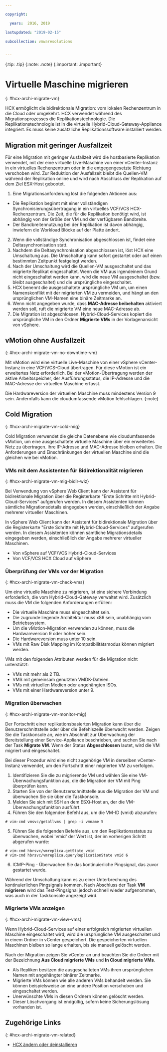 ```yaml
---

copyright:

  years:  2016, 2019

lastupdated: "2019-02-15"

subcollection: vmwaresolutions


---
```


{:tip: .tip}
{:note: .note}
{:important: .important}

# Virtuelle Maschine migrieren
{: #hcx-archi-migrate-vm}

HCX ermöglicht die bidirektionale Migration: vom lokalen Rechenzentrum in die Cloud oder umgekehrt. HCX verwendet während des Migrationsprozesses die Replikationstechnologie. Die Replikationstechnologie ist in die virtuelle Hybrid-Cloud-Gateway-Appliance integriert. Es muss keine zusätzliche Replikationssoftware installiert werden.

## Migration mit geringer Ausfallzeit

Für eine Migration mit geringer Ausfallzeit wird die hostbasierte Replikation verwendet, mit der eine virtuelle Live-Maschine von einer vCenter-Instanz in ein virtuelles Rechenzentrum oder in die entgegengesetzte Richtung verschoben wird. Zur Reduktion der Ausfallzeit bleibt die Quellen-VM während der Replikation online und wird nach Abschluss der Replikation auf dem Ziel ESX-Host gebootet.

1. Eine Migrationsanforderung löst die folgenden Aktionen aus:
  * Die Replikation beginnt mit einer vollständigen Synchronisierungsübertragung in ein virtuelles VCF/VCS HCX-Rechenzentrum. Die Zeit, die für die Replikation benötigt wird, ist abhängig von der Größe der VM und der verfügbaren Bandbreite.
  * Der Bandbreitennutzung bei der Replikation ist davon abhängig, inwiefern die Workload Blöcke auf der Platte ändert.
2. Wenn die vollständige Synchronisation abgeschlossen ist, findet eine Deltasynchronisation statt.
3. Nachdem die Deltasynchronisation abgeschlossen ist, löst HCX eine Umschaltung aus. Die Umschaltung kann sofort gestartet oder auf einen bestimmten Zeitpunkt festgelegt werden.
4. Nach der Umschaltung wird die Quellen-VM ausgeschaltet und das migrierte Replikat eingeschaltet. Wenn die VM aus irgendeinem Grund nicht eingeschaltet werden kann, wird die neue VM ausgeschaltet (bzw. bleibt ausgeschaltet) und die ursprüngliche eingeschaltet.
5. HCX benennt die ausgeschaltete ursprüngliche VM um, um einen Namenskonflikt mit der migrierten VM zu vermeiden, und hängt an den ursprünglichen VM-Namen eine binäre Zeitmarke an.
6. Wenn nicht angegeben wurde, dass **MAC-Adresse beibehalten** aktiviert werden soll, ruft die migrierte VM eine neue MAC-Adresse ab.
7. Die Migration ist abgeschlossen. Hybrid-Cloud-Services kopiert die ursprüngliche VM in den Ordner **Migrierte VMs** in der Vorlagenansicht von vSphere.

## vMotion ohne Ausfallzeit
{: #hcx-archi-migrate-vm-no-downtime-vm}

Mit vMotion wird eine virtuelle Live-Maschine von einer vSphere vCenter-Instanz in eine VCF/VCS-Cloud übertragen. Für diese vMotion ist ein erweitertes Netz erforderlich. Bei der vMotion-Übertragung werden der aktive Arbeitsspeicher, der Ausführungsstatus, die IP-Adresse und die MAC-Adresse der virtuellen Maschine erfasst.

Die Hardwareversion der virtuellen Maschine muss mindestens Version 9 sein. Andernfalls kann die cloudumfassende vMotion fehlschlagen.
{:note}

## Cold Migration
{: #hcx-archi-migrate-vm-cold-mig}

Cold Migration verwendet die gleiche Datenebene wie cloudumfassende vMotion, um eine ausgeschaltete virtuelle Maschine über ein erweitertes Netz zu übertragen. Ihre IP-Adresse und MAC-Adresse bleiben erhalten. Die Anforderungen und Einschränkungen der virtuellen Maschine sind die gleichen wie bei vMotion.

### VMs mit dem Assistenten für Bidirektionalität migrieren
{: #hcx-archi-migrate-vm-mig-bidir-wiz}

Bei Verwendung von vSphere Web Client kann der Assistent für bidirektionale Migration über die Registerkarte "Erste Schritte mit Hybrid-Cloud-Services" aufgerufen werden. In diesem Assistenten können sämtliche Migrationsdetails eingegeben werden, einschließlich der Angabe mehrerer virtueller Maschinen.

In vSphere Web Client kann der Assistent für bidirektionale Migration über die Registerkarte "Erste Schritte mit Hybrid-Cloud-Services" aufgerufen werden. In diesem Assistenten können sämtliche Migrationsdetails eingegeben werden, einschließlich der Angabe mehrerer virtueller Maschinen.
* Von vSphere auf VCF/VCS Hybrid-Cloud-Services
* Von VCF/VCS HCX Cloud auf vSphere

### Überprüfung der VMs vor der Migration
{: #hcx-archi-migrate-vm-check-vms}

Um eine virtuelle Maschine zu migrieren, ist eine sichere Verbindung erforderlich, die vom Hybrid-Cloud-Gateway verwaltet wird. Zusätzlich muss die VM die folgenden Anforderungen erfüllen:
* Die virtuelle Maschine muss eingeschaltet sein.
* Die zugrunde liegende Architektur muss x86 sein, unabhängig vom Betriebssystem.
* Um die vMotion-Migration verwenden zu können, muss die Hardwareversion 9 oder höher sein.
* Die Hardwareversion muss unter 10 sein.
* VMs mit Raw Disk Mapping im Kompatibilitätsmodus können migriert werden.

VMs mit den folgenden Attributen werden für die Migration nicht unterstützt:
* VMs mit mehr als 2 TB.
* VMS mit gemeinsam genutzten VMDK-Dateien.
* VMs mit virtuellen Medien oder angehängten ISOs.
* VMs mit einer Hardwareversion unter 9.

### Migration überwachen
{: #hcx-archi-migrate-vm-monitor-mig}

Der Fortschritt einer replikationsbasierten Migration kann über die Benutzerschnittstelle oder über die Befehlszeile überwacht werden. Zeigen Sie die Taskkonsole an, wie im Abschnitt zur Überwachung der Bereitstellung einer Service-Appliance beschrieben, und suchen Sie nach der Task **Migrate VM**. Wenn der Status **Abgeschlossen** lautet, wird die VM migriert und eingeschaltet.

Bei dieser Prozedur wird eine nicht zugehörige VM in derselben vCenter-Instanz verwendet, um den Fortschritt einer migrierten VM zu verfolgen.

1. Identifizieren Sie die zu migrierende VM und wählen Sie eine VM-Überwachungsfunktion aus, die die Migration der VM mit Ping überprüfen kann.
2. Starten Sie von der Benutzerschnittstelle aus die Migration der VM und überwachen Sie sie über die Taskkonsole.
3. Melden Sie sich mit SSH an dem ESXi-Host an, der die VM-Überwachungsfunktion ausführt.
4. Führen Sie den folgenden Befehl aus, um die VM-ID (vmid) abzurufen:

  ```
  # vim-cmd vmsvc/getallvms | grep -i vmname 5
  ```

5. Führen Sie die folgenden Befehle aus, um den Replikationsstatus zu überwachen, wobei 'vmid' der Wert ist, der im vorherigen Schritt abgerufen wurde:

  ```
  # vim-cmd hbrsvc/vmreplica.getState vmid
  # vim-cmd hbrsvc/vmreplica.queryReplicationState vmid 6
  ```

6. ICMP-Ping - Überwachen Sie das kontinuierliche Pingsignal, das zuvor gestartet wurde.

Während der Umschaltung kann es zu einer Unterbrechung des kontinuierlichen Pingsignals kommen. Nach Abschluss der Task **VM migrieren** wird das Test-Pingsignal jedoch schnell wieder aufgenommen, was auch in der Taskkonsole angezeigt wird.

### Migrierte VMs anzeigen
{: #hcx-archi-migrate-vm-view-vms}

Wenn Hybrid-Cloud-Services auf einer erfolgreich migrierten virtuellen Maschine eingeschaltet wird, wird die ursprüngliche VM ausgeschaltet und in einem Ordner in vCenter gespeichert. Die gespeicherten virtuellen Maschinen bleiben so lange erhalten, bis sie manuell gelöscht werden.

Nach der Migration zeigen Sie vCenter an und beachten Sie die Ordner mit der Bezeichnung **Aus Cloud migrierte VMs** und **In Cloud migrierte VMs**.
* Als Repliken besitzen die ausgeschalteten VMs ihren ursprünglichen Namen mit angehängter binärer Zeitmarke.
* Migrierte VMs können wie alle anderen VMs behandelt werden. Sie können beispielsweise an eine andere Position verschoben und eingeschaltet werden.
* Unerwünschte VMs in diesen Ordnern können gelöscht werden.
* Dieser Löschvorgang ist endgültig, sofern keine Sicherungslösung vorhanden ist.

## Zugehörige Links
{: #hcx-archi-migrate-vm-related}

* [HCX ändern oder deinstallieren](/docs/services/vmwaresolutions/archiref/hcx-archi?topic=vmware-solutions-hcx-archi-mod-uninstall)
